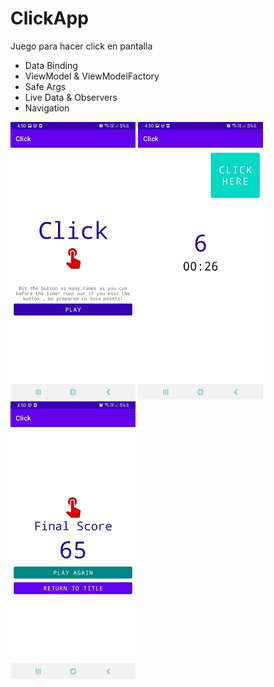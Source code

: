 # ClickApp
Juego para hacer click en pantalla

- Data Binding
- ViewModel & ViewModelFactory
- Safe Args
- Live Data & Observers
- Navigation

![](https://github.com/FreddyAguil4r/ClickApp/blob/master/04.jpeg)
![](https://github.com/FreddyAguil4r/ClickApp/blob/master/05.jpeg)
![](https://github.com/FreddyAguil4r/ClickApp/blob/master/06.jpeg)
